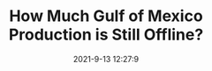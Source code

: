 ---
"title": "How Much Gulf of Mexico Production is Still Offline?"
"date": "2021-9-13 12:27:9"
"feed_name": "RIGZONE"
"feed_website": "http://www.rigzone.com/"
"feed_rss": "http://www.rigzone.com/news/rss/rigzone_latest.aspx"
"link": "https://www.rigzone.com/news/how_much_gulf_of_mexico_production_is_still_offline-13-sep-2021-166418-article/?rss=true"
"file": "_posts/fac31406518a64ad4f32e77aeccd1f5f9b233cf4.md"
"accident": "0"
"drilling": "0"
---